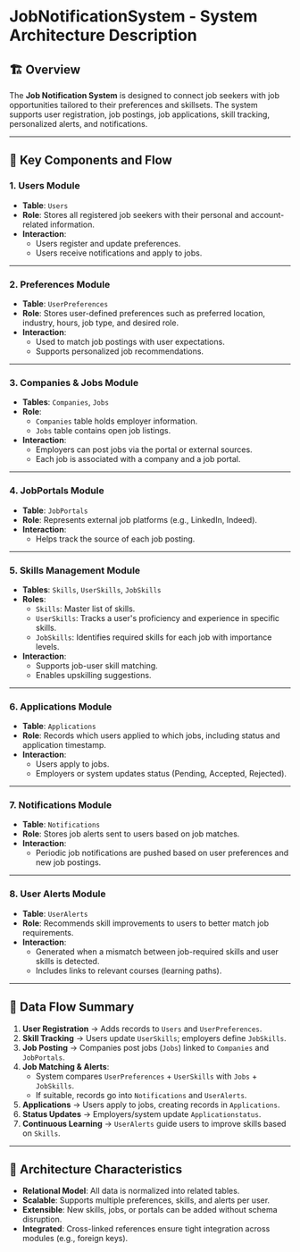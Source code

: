 
# JobNotificationSystem - System Architecture Description

## 🏗️ Overview
The **Job Notification System** is designed to connect job seekers with job opportunities tailored to their preferences and skillsets. The system supports user registration, job postings, job applications, skill tracking, personalized alerts, and notifications.

---

## 🔧 Key Components and Flow

### 1. Users Module
- **Table**: `Users`
- **Role**: Stores all registered job seekers with their personal and account-related information.
- **Interaction**:
  - Users register and update preferences.
  - Users receive notifications and apply to jobs.

---

### 2. Preferences Module
- **Table**: `UserPreferences`
- **Role**: Stores user-defined preferences such as preferred location, industry, hours, job type, and desired role.
- **Interaction**:
  - Used to match job postings with user expectations.
  - Supports personalized job recommendations.

---

### 3. Companies & Jobs Module
- **Tables**: `Companies`, `Jobs`
- **Role**:
  - `Companies` table holds employer information.
  - `Jobs` table contains open job listings.
- **Interaction**:
  - Employers can post jobs via the portal or external sources.
  - Each job is associated with a company and a job portal.

---

### 4. JobPortals Module
- **Table**: `JobPortals`
- **Role**: Represents external job platforms (e.g., LinkedIn, Indeed).
- **Interaction**:
  - Helps track the source of each job posting.

---

### 5. Skills Management Module
- **Tables**: `Skills`, `UserSkills`, `JobSkills`
- **Roles**:
  - `Skills`: Master list of skills.
  - `UserSkills`: Tracks a user's proficiency and experience in specific skills.
  - `JobSkills`: Identifies required skills for each job with importance levels.
- **Interaction**:
  - Supports job-user skill matching.
  - Enables upskilling suggestions.

---

### 6. Applications Module
- **Table**: `Applications`
- **Role**: Records which users applied to which jobs, including status and application timestamp.
- **Interaction**:
  - Users apply to jobs.
  - Employers or system updates status (Pending, Accepted, Rejected).

---

### 7. Notifications Module
- **Table**: `Notifications`
- **Role**: Stores job alerts sent to users based on job matches.
- **Interaction**:
  - Periodic job notifications are pushed based on user preferences and new job postings.

---

### 8. User Alerts Module
- **Table**: `UserAlerts`
- **Role**: Recommends skill improvements to users to better match job requirements.
- **Interaction**:
  - Generated when a mismatch between job-required skills and user skills is detected.
  - Includes links to relevant courses (learning paths).

---

## 🔁 Data Flow Summary
1. **User Registration** → Adds records to `Users` and `UserPreferences`.
2. **Skill Tracking** → Users update `UserSkills`; employers define `JobSkills`.
3. **Job Posting** → Companies post jobs (`Jobs`) linked to `Companies` and `JobPortals`.
4. **Job Matching & Alerts**:
   - System compares `UserPreferences` + `UserSkills` with `Jobs` + `JobSkills`.
   - If suitable, records go into `Notifications` and `UserAlerts`.
5. **Applications** → Users apply to jobs, creating records in `Applications`.
6. **Status Updates** → Employers/system update `Applicationstatus`.
7. **Continuous Learning** → `UserAlerts` guide users to improve skills based on `Skills`.

---

## 🧩 Architecture Characteristics
- **Relational Model**: All data is normalized into related tables.
- **Scalable**: Supports multiple preferences, skills, and alerts per user.
- **Extensible**: New skills, jobs, or portals can be added without schema disruption.
- **Integrated**: Cross-linked references ensure tight integration across modules (e.g., foreign keys).
